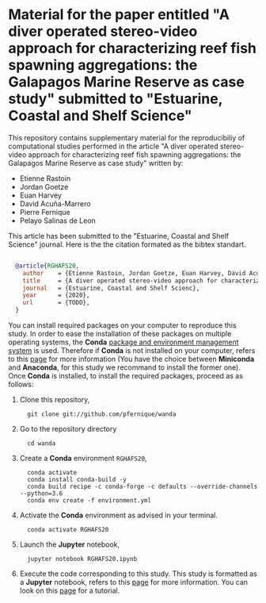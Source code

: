 Material for the paper entitled "A diver operated stereo-video approach for characterizing reef fish spawning aggregations: the Galapagos Marine Reserve as case study" submitted to "Estuarine, Coastal and Shelf Science"
============================================================================================================================================================================================================================

This repository contains supplementary material for the reproducibiliy of computational studies performed in the article "A diver operated stereo-video approach for characterizing reef fish spawning aggregations: the Galapagos Marine Reserve as case study" written by:

* Etienne Rastoin
* Jordan Goetze
* Euan Harvey
* David Acuña-Marrero
* Pierre Fernique
* Pelayo Salinas de Leon

This article has been submitted to the "Estuarine, Coastal and Shelf Science" journal.
Here is the the citation formated as the bibtex standart.

```bibtex

  @article{RGHAFS20,
    author    = {Etienne Rastoin, Jordan Goetze, Euan Harvey, David Acuña-Marrero, Pierre Fernique, Pelayo Salinas de Leon},
    title     = {A diver operated stereo-video approach for characterizing reef fish spawning aggregations: the Galapagos Marine Reserve as case study},
    journal   = {Estuarine, Coastal and Shelf Scienc},
    year      = {2020},
    url       = {TODO},
  }
```

You can install required packages on your computer to reproduce this study.
In order to ease the installation of these packages on multiple operating systems, the **Conda** [package and environment management system](https://conda.io/docs/) is used.
Therefore if **Conda** is not installed on your computer, refers to this [page](https://docs.conda.io/projects/conda/en/latest/user-guide/install/) for more information (You have the choice between **Miniconda** and **Anaconda**, for this study we recommand to install the former one).
Once **Conda** is installed, to install the required packages, proceed as as follows:

1. Clone this repository,

   ```console
     git clone git://github.com/pfernique/wanda
   ```
2. Go to the repository directory

   ```console
     cd wanda
   ```

2. Create a **Conda** environment `RGHAFS20`,
      
   ```console
     conda activate
     conda install conda-build -y
     conda build recipe -c conda-forge -c defaults --override-channels --python=3.6
     conda env create -f environment.yml
   ```
     
3. Activate the **Conda** environment as advised in your terminal.

   ```console
     conda activate RGHAFS20
   ```
  
4. Launch the **Jupyter** notebook,

   ```console
     jupyter notebook RGHAFS20.ipynb
   ```
     
6. Execute the code corresponding to this study.
   This study is formatted as a **Jupyter** notebook, refers to this [page](https://jupyter.readthedocs.io/en/latest/index.html) for more information. You can look on this [page](https://www.datacamp.com/community/tutorials/tutorial-jupyter-notebook) for a tutorial.
